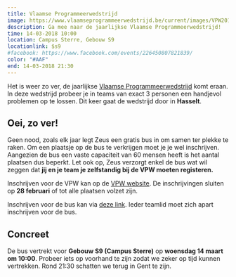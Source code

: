 ```yaml
---
title: Vlaamse Programmeerwedstrijd
image: https://www.vlaamseprogrammeerwedstrijd.be/current/images/VPW2018grootP.png
description: Ga mee naar de jaarlijkse Vlaamse Programmeerwedstrijd!
time: 14-03-2018 10:00
location: Campus Sterre, Gebouw S9
locationlink: $s9
#facebook: https://www.facebook.com/events/226450807821839/
color: "#AAF"
end: 14-03-2018 21:30
---
```


Het is weer zo ver, de jaarlijkse [Vlaamse Programmeerwedstrijd](http://www.vlaamseprogrammeerwedstrijd.be/) komt eraan. In deze wedstrijd probeer je in teams van exact 3 personen een handjevol problemen op te lossen. Dit keer gaat de wedstrijd door in **Hasselt**.

## Oei, zo ver!
Geen nood, zoals elk jaar legt Zeus een gratis bus in om samen ter plekke te raken. Om een plaatsje op de bus te verkrijgen moet je je wel inschrijven. Aangezien de bus een vaste capaciteit van 60 mensen heeft is het aantal plaatsen dus beperkt. Let ook op, Zeus verzorgt enkel de bus wat wil zeggen dat **jij en je team je zelfstandig bij de VPW moeten registeren.**

Inschrijven voor de VPW kan op de [VPW website](https://www.vlaamseprogrammeerwedstrijd.be/current/#inschrijven). De inschrijvingen sluiten op **28 februari** of tot alle plaatsen volzet zijn.

Inschrijven voor de bus kan via [deze link](https://event.fkgent.be/events/180). Ieder teamlid moet zich apart inschrijven voor de bus.

## Concreet
De bus vertrekt voor **Gebouw S9 (Campus Sterre)** op **woensdag 14 maart om 10:00**. Probeer iets op voorhand te zijn zodat we zeker op tijd kunnen vertrekken. Rond 21:30 schatten we terug in Gent te zijn.
